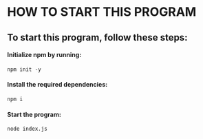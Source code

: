 # HOW TO START THIS PROGRAM

## To start this program, follow these steps:

#### Initialize npm by running:
```npm init -y```

#### Install the required dependencies:
```npm i```

#### Start the program:
```node index.js```
